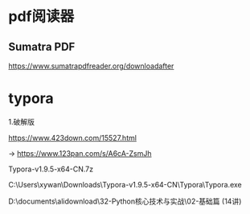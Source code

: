 # pdf阅读器

## Sumatra PDF

https://www.sumatrapdfreader.org/downloadafter



# typora

1.破解版

https://www.423down.com/15527.html

-> https://www.123pan.com/s/A6cA-ZsmJh

Typora-v1.9.5-x64-CN.7z



C:\Users\xywan\Downloads\Typora-v1.9.5-x64-CN\Typora\Typora.exe

D:\documents\alidownload\32-Python核心技术与实战\02-基础篇 (14讲)







